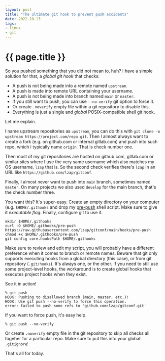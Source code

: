 ```yaml
---
layout: post
title: "The ultimate git hook to prevent push accidents"
date: 2022-10-13
tags:
- linux
- git
---
```

{{ page.title }}
================

So you pushed something that you did not mean to, huh? I have a simple solution
for that, a *global git hook* that checks:

* A push is not being made into a remote named `upstream`.
* A push is made into remote URL containing your username.
* A push is not being made into branch named `main` or `master`.
* If you still want to push, you can use `--no-verify` git option to force it.
* Or create `.noverify` empty file within a git repository to disable this.
* Everything is just a single and *global* POSIX-compatible shell git hook.

Let me explain.

I name upstream repositories as `upstream`, you can do this with `git clone -o
upstream https://project.com/repo.git`. Then I almost always want to create a
fork (e.g. on github.com or internal gitlab.com) and push into such repo, which
I typically name `origin`. That is check number one.

Then most of my git repositories are hosted on github.com, gitlab.com or
similar sites where I use the very same username which also matches my OS
username, `lzap` that is. So the second check verifies there's `lzap` in an URL
like `https://github.com/lzap/gitconf`.

Finally, I almost never want to push into `main` branch, sometimes named
`master`. On many projects we also used `develop` for the main branch, that's
the check number three.

You want this? It's super-easy. Create an empty directory on your computer
(e.g. `$HOME/.githooks` and drop my
[pre-push](https://github.com/lzap/gitconf/blob/main/hooks/pre-push) shell
script. Make sure to give it *executable flag*. Finally, configure git to use
it.

	mkdir $HOME/.githooks
	curl -O $HOME/.githooks/pre-push https://raw.githubusercontent.com/lzap/gitconf/main/hooks/pre-push
	chmod +x $HOME/.githooks/pre-push
	git config core.hooksPath $HOME/.githooks

Make sure to review and edit my script, you will probably have a different
preference when it comes to branch or remote names. Beware that git only
supports executing hooks from a global directory (this case), or from git
repository (`.git/hooks`). It's always one, or the other. If you need to still
use some project-level hooks, the workaround is to create global hooks that
executes project hooks when they exist.

See it in action!

	% git push
	HOOK: Pushing to disallowed branch (main, master, etc.)!
	HOOK: Use git push --no-verify to force this operation.
	error: failed to push some refs to 'github.com:lzap/gitconf.git'

If you want to force push, it's easy help.

	% git push --no-verify

Or create `.noverify` empty file in the git repository to skip all checks all togeher for a particular repo. Make sure to put this into your global `.gitignore`!

That's all for today.
